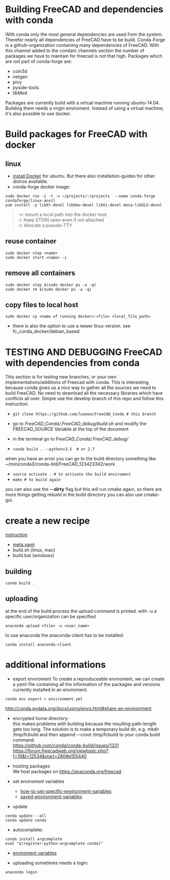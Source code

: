 # Building FreeCAD and dependencies with conda

With conda only the most general dependencies are used from the system. Therefor nearly all dependencies of FreeCAD have to be build.
Conda-Forge is a github-organization containing many dependencies of FreeCAD. With this channel added to the condarc channels section the number of packages we have to maintain for freecad is not that high. Packages which are not part of conda-forge are:

- coin3d
- netgen
- pivy
- pyside-tools
- libMed

Packages are currently build with a virtual machine running ubuntu-14.04. Building them needs a virgin enviroment.
Instead of using a virtual machine, it's also possible to use docker.


# Build packages for FreeCAD with docker

## linux
- [install Docker](https://docs.docker.com/engine/installation/linux/ubuntu/) for ubuntu. But there also installation-guides for other distros available.
- conda-forge docker image:

```
sudo docker run -i -t -v ~/projects/:/projects  --name conda-forge condaforge/linux-anvil
yum install -y libXt-devel libXmu-devel libXi-devel mesa-libGLU-devel
```

> -v: mount a local path into the docker host  
> -i: Keep STDIN open even if not attached  
> -t: Allocate a pseudo-TTY


## reuse container
```
sudo docker stop <name>
sudo docker start <name> -i
```

## remove all containers
```
sudo docker stop $(sudo docker ps -a -q)
sudo docker rm $(sudo docker ps -a -q)
```

## copy files to local host
```
sudo docker cp <name of running docker>:<file> <local_file_path>
```

- there is also the option to use a newer linux version. see fc_conda_docker/debian_based.

# TESTING AND DEBUGGING FreeCAD with dependencies from conda
This section is for testing new branches, or your own implementations/additions of Freecad with conda. This is interesting, because conda gives us a nice way to gather all the sources we need to build FreeCAD. No need to download all the necessary libraries which have conflicts all over. Simple use the develop branch of this repo and follow this instruction.

- ```git clone https://github.com/looooo/FreeCAD_Conda # this branch```
- go to *FreeCAD_Conda/.FreeCAD_debug/build.sh* and modify the FREECAD_SOURCE Variable at the top of the document

- in the terminal go to *FreeCAD_Conda/.FreeCAD_debug/*
- ```conda build . --python=3.5  # or 2.7```

when you have an error you can go to the build directory something like
~/miniconda3/conda-bld/FreeCAD_123423342/work
- ```source activate . # to activate the build enviroment```
- ```make # to build again```

you can also use the __--dirty__ flag but this will run cmake again, so there are more things getting rebuild
in the build directory you can also use cmake-gui.

# create a new recipe

 [instruction](http://docs.anaconda.org/using.html)
- [meta.yaml](http://conda.pydata.org/docs/building/meta-yaml.html)
- build.sh (linux, mac)
- build.bat (windows)

## building
```
conda build .
```

## uploading
at the end of the build process the upload command is printed.
with -u a specific user/organization can be specified
```
anaconda upload <file> -u <user_name>
```  
to use anaconda the anaconda-client has to be installed:
```
conda install anaconda-client
```

# additional informations

- export enviroment
To create a reproduceable enviroment, we can create a yaml-file containing all the information of the packages and versions currently installed in an enviroment.
```
conda env export > environment.yml
```
http://conda.pydata.org/docs/using/envs.html#share-an-environment

- encrypted home directory:  
this makes problems with building because the resulting path-length gets too long. The solution is to make a temporary build dir, e.g. mkdir /tmp/fcbuild and then append --croot /tmp/fcbuild to your conda build command.  
https://github.com/conda/conda-build/issues/1331  
https://forum.freecadweb.org/viewtopic.php?f=10&t=12534&start=280#p155440

- hosting packages  
We host packages on https://anaconda.org/freecad.
- set enviroment variables
  - [how-to-set-specific-environment-variables](http://stackoverflowstackoverflow.com/questions/31598963/how-to-set-specific-environment-variables-when-activating-conda-environment)  
  - [saved-environment-variables](http://conda.pydata.org/docs/using/envs.html#saved-environment-variables)


- update
```
conda update --all
conda update conda
```

- autocomplete:
```
conda install argcomplete
eval "$(register-python-argcomplete conda)"
```

- [enviroment variables](http://conda.pydata.org/docs/building/environment-vars.html)


- uploading sometimes needs a login:
```
anaconda login
```
